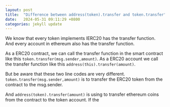 ```yaml
---
layout: post
title:  "Difference between address(token).transfer and token.transfer"
date:   2024-05-31 09:11:29 +0800
categories: jekyll update
---
```


We know that every token implements IERC20 has the transfer function. And every account in ethereum also has the transfer function.

As a ERC20 contract, we can call the transfer function in the smart contract like this `token.transfer(msg.sender,amount)`. As a ERC20 account we call the transfer function like this `address(this).transfer(amount)`. 

But be aware that these two line codes are very different. `token.transfer(msg.sender,amount)` is to transfer the ERC20 token from the contract to the msg.sender.

And `address(token).transfer(amount)` is using to transfer ethereum coins from the contract to the token account. If the 